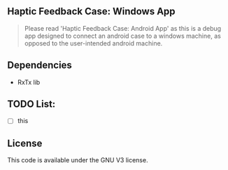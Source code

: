 ## Haptic Feedback Case: Windows App
> Please read 'Haptic Feedback Case: Android App' as this is a debug app designed to connect an android case to a windows machine, as opposed to the user-intended android machine.  

## Dependencies
- RxTx lib

## TODO List:
- [ ] this

## License 

This code is available under the GNU V3 license. 